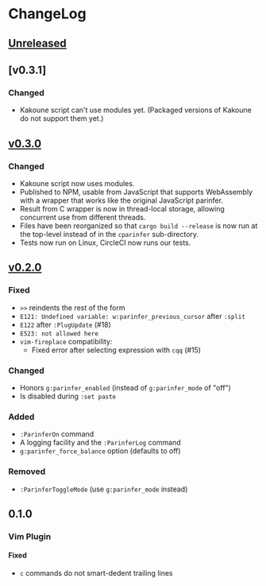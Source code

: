 # ChangeLog
## [Unreleased]

## [v0.3.1]
### Changed
- Kakoune script can't use modules yet.  (Packaged versions of Kakoune do
  not support them yet.)

## [v0.3.0]
### Changed
- Kakoune script now uses modules.
- Published to NPM, usable from JavaScript that supports WebAssembly with a
  wrapper that works like the original JavaScript parinfer.
- Result from C wrapper is now in thread-local storage, allowing concurrent
  use from different threads.
- Files have been reorganized so that `cargo build --release` is now run
  at the top-level instead of in the `cparinfer` sub-directory.
- Tests now run on Linux, CircleCI now runs our tests.

## [v0.2.0]
### Fixed
- `>>` reindents the rest of the form
- `E121: Undefined variable: w:parinfer_previous_cursor` after `:split`
- `E122` after `:PlugUpdate` (#18)
- `E523: not allowed here`
- `vim-fireplace` compatibility:
  - Fixed error after selecting expression with `cqq` (#15)

### Changed
- Honors `g:parinfer_enabled` (instead of `g:parinfer_mode` of "off")
- Is disabled during `:set paste`

### Added
- `:ParinferOn` command
- A logging facility and the `:ParinferLog` command
- `g:parinfer_force_balance` option (defaults to off)

### Removed
- `:ParinferToggleMode` (use `g:parinfer_mode` instead)

## 0.1.0
### Vim Plugin
#### Fixed
- `c` commands do not smart-dedent trailing lines

[Unreleased]: https://github.com/eraserhd/parinfer-rust/compare/v0.3.0...HEAD
[v0.3.0]: https://github.com/eraserhd/parinfer-rust/compare/v0.2.0...v0.3.0
[v0.2.0]: https://github.com/eraserhd/parinfer-rust/compare/v0.1.0...v0.2.0
